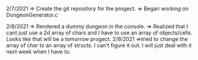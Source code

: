 2/7/2021
    => Create the git repository for the progect.
    => Began working on DungeonGenerator.c

2/8/2021
    => Rendered a dummy dungeon in the console.
    => Realized that I cant just use a 2d array of chars and I have to use an array of objects/cells. Looks like that will be a tomorrow progect.
2/9/2021
    =>tried to change the array of char to an array of structs. I can't figure it out. I will just deal with it next week when I have to.
